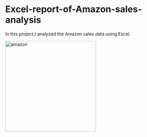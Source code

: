 # Excel-report-of-Amazon-sales-analysis
In this project,I analyzed the Amazon sales data using Excel.

<img width="288" alt="amazon" src="https://github.com/user-attachments/assets/377b06d5-5fb0-4fc7-a612-24afda04e785">




